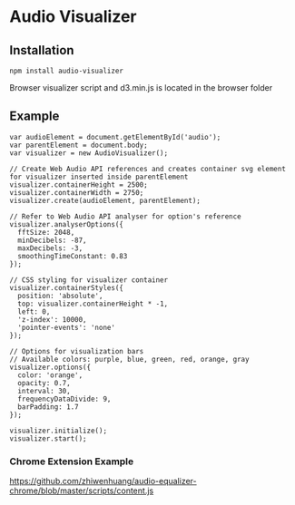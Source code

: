 
# Audio Visualizer

## Installation
`npm install audio-visualizer`

Browser visualizer script and d3.min.js is located in the browser folder

## Example
```
var audioElement = document.getElementById('audio');
var parentElement = document.body;
var visualizer = new AudioVisualizer();

// Create Web Audio API references and creates container svg element for visualizer inserted inside parentElement
visualizer.containerHeight = 2500;
visualizer.containerWidth = 2750;
visualizer.create(audioElement, parentElement);

// Refer to Web Audio API analyser for option's reference
visualizer.analyserOptions({
  fftSize: 2048,
  minDecibels: -87,
  maxDecibels: -3,
  smoothingTimeConstant: 0.83
});

// CSS styling for visualizer container
visualizer.containerStyles({
  position: 'absolute',
  top: visualizer.containerHeight * -1,
  left: 0,
  'z-index': 10000,
  'pointer-events': 'none'
});

// Options for visualization bars
// Available colors: purple, blue, green, red, orange, gray
visualizer.options({
  color: 'orange',
  opacity: 0.7,
  interval: 30,
  frequencyDataDivide: 9,
  barPadding: 1.7
});

visualizer.initialize();
visualizer.start();
```
### Chrome Extension Example
<https://github.com/zhiwenhuang/audio-equalizer-chrome/blob/master/scripts/content.js>

